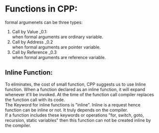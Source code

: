 # Functions in CPP:
formal argumenets can be three types:
  1. Call by Value _0.1: <br>
      when formal arguments are ordinary variable. <br>
  2. Call by Address _0.2 <br>
      when formal arguments are pointer variable. <br>
  3. Call by Reference _0.3 <br>
        when formal arguments are reference variable. 
<h2> Inline Function: </h2>
To eliminates, the cost of small function, CPP suggests us to use Inline function. When a function declared as an inline function, it will expand whenever it'll be invoked. At the time of the function call compiler replaces the function call with its code.<br>
The Keyword for inline functions is "inline". Inline is a request hence function can be inline or not. It truly depends on the compiler.<br>
If a function includes these keywords or operations "for, switch, goto, recursion, static variables" then this function can not be created inline by the compiler. <br>
